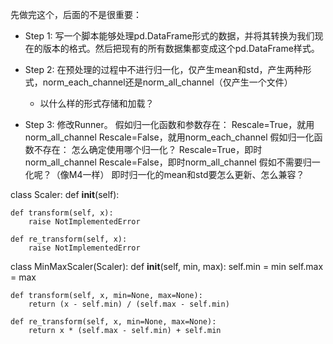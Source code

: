 先做完这个，后面的不是很重要：
- Step 1: 写一个脚本能够处理pd.DataFrame形式的数据，并将其转换为我们现在的版本的格式。然后把现有的所有数据集都变成这个pd.DataFrame样式。



- Step 2: 在预处理的过程中不进行归一化，仅产生mean和std，产生两种形式，norm_each_channel还是norm_all_channel（仅产生一个文件）
    - 以什么样的形式存储和加载？
- Step 3: 修改Runner。
    假如归一化函数和参数存在：
        Rescale=True，就用norm_all_channel
        Rescale=False，就用norm_each_channel
    假如归一化函数不存在：
        怎么确定使用哪个归一化？
        Rescale=True，即时norm_all_channel
        Rescale=False，即时norm_all_channel
    假如不需要归一化呢？（像M4一样）
    即时归一化的mean和std要怎么更新、怎么兼容？

class Scaler:
    def __init__(self):

    def transform(self, x):
        raise NotImplementedError

    def re_transform(self, x):
        raise NotImplementedError

class MinMaxScaler(Scaler):
    def __init__(self, min, max):
        self.min = min
        self.max = max

    def transform(self, x, min=None, max=None):
        return (x - self.min) / (self.max - self.min)

    def re_transform(self, x, min=None, max=None):
        return x * (self.max - self.min) + self.min

